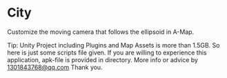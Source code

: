 # City
 Customize the moving camera that follows the ellipsoid in A-Map.
 
Tip:
Unity Project including Plugins and Map Assets is more than 1.5GB.
So here is just some scripts file given.
If you are willing to experience this application, apk-file is provided in directory.
More info or advice by 1301843768@qq.com
Thank you.
